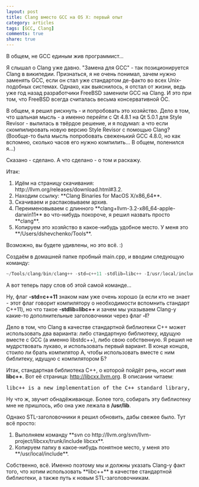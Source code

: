 ```yaml
---
layout: post
title: Clang вместо GCC на OS X: первый опыт
category: articles
tags: [GCC, Clang]
comments: true
share: true
---
```


В общем, не GCC единым жив программист...

Я слышал о Clang уже давно. "Замена для GCC" - так позиционируется Clang в википедии. Признаться, я не очень понимал, зачем нужно заменять GCC, если он стал уже стандартом де-факто во всех Unix-подобных системах. Однако, как выяснилось, я отстал от жизни, ведь уже год назад разработчики FreeBSD заменили GCC на Clang. И это при том, что FreeBSD всегда считалась весьма консервативной ОС.

В общем, я решил рискнуть - и попробовать это хозяйство. Дело в том, что шальная мысль - а именно перейти с Qt 4.8.1 на Qt 5.0.1 для Style Revisor - вылилась в твёрдое решение, и я подумал: а что если скомпилировать новую версию Style Revisor с помощью Clang? (Вообще-то была мысль попробовать свеженький GCC 4.8.0, но как вспомню, сколько часов его нужно компилить... В общем, поленился я...)

Сказано - сделано. А что сделано - о том и раскажу.

Итак:
<ol>
  <li>Идём на страницу скачивания: http://llvm.org/releases/download.html#3.2.</li>
  <li>Находим ссылку: **Clang Binaries for MacOS X/x86_64**.</li>
  <li>Скачиваем и распаковываем архив.</li>
  <li>Переименовываем с длинного **clang+llvm-3.2-x86_64-apple-darwin11** во что-нибудь покороче, я решил назвать просто **clang**.</li>
  <li>Копируем это хозяйство в какое-нибудь удобное место. У меня это **/Users/dshevchenko/Tools**.</li>
</ol>
Возможно, вы будете удивлены, но это всё. :)

Создаём в домашней папке пробный main.cpp, и вводим следующую команду:
```cpp
~/Tools/clang/bin/clang++ -std=c++11 -stdlib=libc++ -I/usr/local/include/libcxx main.cpp -o hello
```

А вот теперь пару слов об этой самой команде...

Ну, флаг **-std=c++11** знаком нам уже очень хорошо (а если кто не знает - этот флаг говорит компилятору о необходимости вспомнить стандарт C++11), но что такое **-stdlib=libc++** и зачем мы указываем Clang-у какие-то дополнительные заголовочники через флаг **-I**?

Дело в том, что Clang в качестве стандартной библиотеки C++ может использовать два варианта: либо стандартную библиотеку, идущую вместе с GCC (а именно libstdc++), либо свою собственную. Я решил не мудрствовать лукаво, и использовать первый вариант. В конце концов, стоило ли брать компилятор А, чтобы использовать вместе с ним библитеку, идущую с компилятором Б?

Итак, стандартная библиотека C++, о которой пойдёт речь, носит имя **libc++**. Вот её страница: http://libcxx.llvm.org. В описании читаем:
<pre>
libc++ is a new implementation of the C++ standard library, targeting C++11.
</pre>
Ну что ж, звучит обнадёживающе. Более того, собирать эту библиотеку мне не пришлось, ибо она уже лежала в **/usr/lib**.

Однако STL-заголовочники я решил обновить, дабы свежее было. Тут всё просто:
<ol>
  <li>Выполняем команду **svn co http://llvm.org/svn/llvm-project/libcxx/trunk/include libcxx**.</li>
  <li>Копируем папку в какое-нибудь понятное место, у меня это **/usr/local/include**.</li>
</ol>
Собственно, всё. Именно поэтому мы и должны указать Clang-у факт того, что хотим использовать **libc++** в качестве стандартной библиотеки, а также путь к новым STL-заголовочникам.
